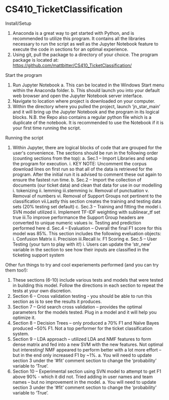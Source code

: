 # CS410_TicketClassification
Install/Setup
1. Anaconda is a great way to get started with Python, and is recommended to utilize this program.  It contains all the libraries necessary to run the script as well as the Jupyter Notebook feature to execute the code in sections for an optimal experience.
2. Using git, pull the package to a directory of your choice.  The program package is located at:  https://github.com/mattbitter/CS410_TicketClassification/

Start the program
1. Run Jupyter Notebook
	a.  This can be located in the Windows Start menu within the Anaconda folder.
	b.  This should launch you into your default web browser and open the Jupyter Notebook server interface.
2. Navigate to location where project is downloaded on your computer.
3. Within the directory where you pulled the project, launch ‘jn_star_main’ and it will bring up the Jupyter Notebook and the program in its logical blocks.
N.B. the Repo also contains a regular python file which is a duplicate of the notebook. It is recommended to use the Notebook if it is your first time running the script.

Running the script
1. Within Jupyter, there are logical blocks of code that are grouped for the user's convenience.  The sections should be run in the following order (counting sections from the top):
  a.	Sec.1 – Import Libraries and setup the program for execution.
		i.	KEY NOTE:  Uncomment the corpus download lines on first run so that all of the data is retrieved for the program.  After the initial run it is advised to comment these out again to ensure the fastest run time.
	b.	Sec.2 – Import the collection of documents (our ticket data) and clean that data for use in our modelling
		i.  tokenizing
		ii. lemming
		iii.stemming
		iv. Removal of punctuation
		v.  Removal of numbers
		vi. Removal of Support Groups not pertinent to the classification
		vii.Lastly this section creates the training and testing data sets (20% testing set default)
	c.	Sec.3 – Training and fitting the model
		i.  SVN model utilized
		ii. Implement TF-IDF weighting with sublinear_tf set true 
		iii.To improve performance the Support Group headers are converted to unique numeric values 
		iv. Testing and prediction performed here
	d.	Sec.4 – Evaluation – Overall the final F1 score for this model was 85%.  This section includes the following eveluation objects:
		i.  Confusion Matrix
		ii. Precision
		iii.Recall
		iv. F1 Scoring
	e.	Sec.5 – User Testing (your turn to play with it!)
		i.	Users can update the ‘str_new’ variable in the section to see how their inputs are classified in the ticketing support system

Other fun things to try and cool experiements performed (and you can try them too!):
1.	These sections (6-10) include various tests and models that were tested in building this model.  Follow the directions in each section to repeat the tests at your own discretion. 
2.	Section 6 – Cross validation testing - you should be able to run this section as is to see the results it produces.
3.	Section 7 – Grid search cross validation – provides the optimal parameters for the models tested.  Plug in a model and it will help you optimize it.
4.	Section 8 – Decision Trees – only produced a 70% F1 and Naïve Bayes produced ~50% F1.  Not a top performer for the ticket classification system.
5.	Section 9 – LDA approach – utilized LDA and NMF features to form dense matrix and fed into a new SVM with the new features.  Not optimal but interesting!  NMF appeared to perform better with a lot more effort – but in the end only increased F1 by ~1%.
	a.	You will need to update section 3 under the ‘#fit’ comment section to change the ‘probability’ variable to ‘True’.
6.	Section 10 – Experimental section using SVN model to attempt to get F1 above 90% - which it did not.  Tried adding in user names and team names – but no improvement in the model.
	a.	You will need to update section 3 under the ‘#fit’ comment section to change the ‘probability’ variable to ‘True’.
